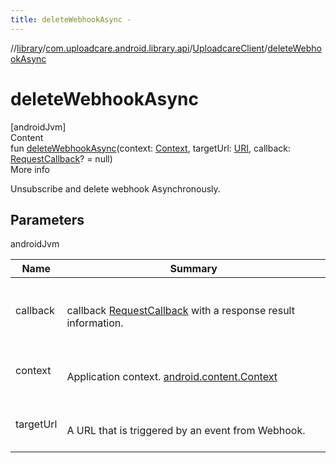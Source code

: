```yaml
---
title: deleteWebhookAsync -
---
```

//[library](../../index.md)/[com.uploadcare.android.library.api](../index.md)/[UploadcareClient](index.md)/[deleteWebhookAsync](delete-webhook-async.md)



# deleteWebhookAsync  
[androidJvm]  
Content  
fun [deleteWebhookAsync](delete-webhook-async.md)(context: [Context](https://developer.android.com/reference/kotlin/android/content/Context.html), targetUrl: [URI](https://developer.android.com/reference/kotlin/java/net/URI.html), callback: [RequestCallback](../../com.uploadcare.android.library.callbacks/-request-callback/index.md)? = null)  
More info  


Unsubscribe and delete webhook Asynchronously.



## Parameters  
  
androidJvm  
  
|  Name|  Summary| 
|---|---|
| <a name="com.uploadcare.android.library.api/UploadcareClient/deleteWebhookAsync/#android.content.Context#java.net.URI#com.uploadcare.android.library.callbacks.RequestCallback?/PointingToDeclaration/"></a>callback| <a name="com.uploadcare.android.library.api/UploadcareClient/deleteWebhookAsync/#android.content.Context#java.net.URI#com.uploadcare.android.library.callbacks.RequestCallback?/PointingToDeclaration/"></a><br><br>callback  [RequestCallback](../../com.uploadcare.android.library.callbacks/-request-callback/index.md) with a response result information.<br><br>
| <a name="com.uploadcare.android.library.api/UploadcareClient/deleteWebhookAsync/#android.content.Context#java.net.URI#com.uploadcare.android.library.callbacks.RequestCallback?/PointingToDeclaration/"></a>context| <a name="com.uploadcare.android.library.api/UploadcareClient/deleteWebhookAsync/#android.content.Context#java.net.URI#com.uploadcare.android.library.callbacks.RequestCallback?/PointingToDeclaration/"></a><br><br>Application context. [android.content.Context](https://developer.android.com/reference/kotlin/android/content/Context.html)<br><br>
| <a name="com.uploadcare.android.library.api/UploadcareClient/deleteWebhookAsync/#android.content.Context#java.net.URI#com.uploadcare.android.library.callbacks.RequestCallback?/PointingToDeclaration/"></a>targetUrl| <a name="com.uploadcare.android.library.api/UploadcareClient/deleteWebhookAsync/#android.content.Context#java.net.URI#com.uploadcare.android.library.callbacks.RequestCallback?/PointingToDeclaration/"></a><br><br>A URL that is triggered by an event from Webhook.<br><br>
  
  



